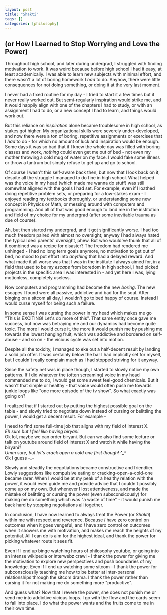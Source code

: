 ```yaml
--- 
layout: post
title: "Shakti"
tags: []
categories: [philosophy]
--- 
```


<h2>(or How I Learned to Stop Worrying and Love the Power)</h2>

Throughout high school, and later during undergrad, I struggled with finding motivation to work. It was weird because before high school I had it easy, at least academically. I was able to learn new subjects with minimal effort, and there wasn't a lot of boring homework I *had* to do. Anyhow, there were little consequences for not doing something, or doing it at the very last moment.

I never had a fixed routine for my day - I tried to start it a few times but it never really worked out. But semi-regularly inspiration would strike me, and it would happily align with one of the chapters I had to study, or with an assignment I had to do, or a new concept I had to learn, and things would work out.

But this reliance on *inspiration* alone became troublesome in high school, as stakes got higher. My organizational skills were severely under-developed, and now there were a ton of boring, repetitive assignments or exercises that I *had* to do - for which no amount of luck and inspiration would be enough. Some days it was so bad that if I knew the whole day was filled with boring classes and work, *nothing* could even get me out of bed - not even my mother throwing a cold mug of water on my face. I would fake some illness or throw a tantrum but simply refuse to get up and go to school.

Of course I wasn't this self-aware back then, but now that I look back on it, despite all the struggle I managed to do fine in high school. What helped was the voice in my head (which made me wanna do stuff) was still somewhat aligned with the goals I had set. For example, even if I loathed doing repetitive problem sets, or preparing for a low-stakes exam - I enjoyed reading my textbooks thoroughly, or understanding some new concept in Physics or Math, or messing around with computers and programming. And all of that was good enough to land me in the institution and field of my choice for my undergrad (after some inevitable trauma as due of course).

Ah, but then started my undergrad, and it got significantly worse. I had too much freedom paired with almost no oversight; anyway I had always hated the typical desi parents' oversight, phew. But who would've thunk that all of it combined was a recipe for disaster? The freedom had rendered me unhinged - I had no long term goals anymore, no motivation to get out of bed, no mood to put effort into *anything* that had a delayed reward. And what made it all worse was that I was in the institute I always aimed for, in a field that used to be my *escape* from boredom in high school, I had picked projects in the specific area I was interested in - and yet here I was, lying motionless, completely useless.

Now computers and programming had become the new *boring*. The new escapes I found were all passive, addictive and bad for the soul. After binging on a sitcom all day, I wouldn't go to bed happy of course. Instead I would curse myself for being such a failure.

In some sense I was cursing the power in my head which makes me go "This is EXCITING! Let's do more of this". That same entity once gave me success, but now was betraying me and our dynamics had become quite toxic. The more I would curse it, the more it would punish me by pushing me towards the lowest hanging fruit, which was addictive and bordered on self-abuse - and so on - the vicious cycle was set into motion.

Despite all the toxicity, I managed to eke out a half-decent result by landing a solid job offer. It was certainly below the bar I had implicitly set for myself, but I couldn't really complain much as I had stopped striving for it anyway.

Since the safety net was in place though, I started to slowly notice my own patterns. If I did whatever the (often screaming) voice in my head commanded me to do, I would get some sweet feel-good chemicals. But it wasn't that simple or healthy - that voice would often push me towards junkie loops like "one more episode of the tv show". So what exactly was going on?

I realized that if I started out by putting the highest possible goal on the table - and slowly tried to negotiate down instead of cursing or belittling the power, I would get a decent result. For example -

I need to find some full-time job that aligns with my field of interest X.  
*Eh sure but I feel like having biryani.*  
Ok lol, maybe we can order biryani. But can we also find some lecture or talk on youtube around field of interest X and watch it while having the biryani?  
*Umm sure, but let's crack open a cold one first though! ^_^*  
Ok I guess -_-  

Slowly and steadily the negotiations became constructive and friendlier. Lowly suggestions like compulsive eating or cracking-open-a-cold-one became rarer. When I would be at my peak of a healthy relation with the power, it would even guide me and provide advice that I couldn't possibly come up on my own. But whenever I lost attentiveness, and made the mistake of belittling or cursing the power (even subsconsicously) for making me do something which was "a waste of time" - it would punish me back hard by stopping negotiations all together.

In conclusion, I have now learned to always treat the Power (or *Shakti*) within me with respect and reverence. Because *I* have zero control on outcomes when it goes vengeful, and *I* have zero control on outcomes when it showers me with motivation, and makes me reach the heights of my potential. All I can do is aim for the highest ideal, and thank the power for picking whatever route it sees fit.

Even if I end up binge watching hours of philosophy youtube, or going into an intense wikipedia or interwebz crawl - I thank the power for giving me the motivation to explore new perspectives and push boundaries of my knowledge. Even if I end up watching some sitcom - I thank the power for subconsciouslly teaching me how to be better at inter-personal relationships through the sitcom drama. I thank the power rather than cursing it for not making me do something more "productive".

And guess what? Now that I revere the power, she does not punish me or send me into addictive vicious loops. I go with the flow and the cards seem to fall into place. I do what the power wants and the fruits come to me in their own time. 
